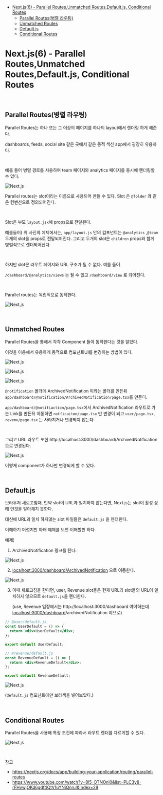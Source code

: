 - [Next.js(6) - Parallel Routes,Unmatched Routes,Default.js, Conditional Routes](#nextjs6---parallel-routesunmatched-routesdefaultjs-conditional-routes)
  - [Parallel Routes(병렬 라우팅)](#parallel-routes병렬-라우팅)
  - [Unmatched Routes](#unmatched-routes)
  - [Default.js](#defaultjs)
  - [Conditional Routes](#conditional-routes)

# Next.js(6) - Parallel Routes,Unmatched Routes,Default.js, Conditional Routes

<br>

## Parallel Routes(병렬 라우팅)

Parallel Routes는 하나 또는 그 이상의 페이지를 하나의 layout에서 렌더링 하게 해준다.

dashboards, feeds, social site 같은 곳에서 같은 동적 섹션 app에서 굉장히 유용하다.

<br>

예를 들어 병렬 경로를 사용하여 team 페이지와 analytics 페이지를 동시에 렌더링할 수 있다.

![Next.js](<https://github.com/FE-Lex-Kim/-TIL/blob/master/Images/nextjs(6)/1.png?raw=true>)

Parallel routes는 slot이라는 이름으로 사용되어 만들 수 있다. Slot 은 `@folder` 와 같은 컨벤션으로 정의되어진다.

<br>

Slot은 부모 `layout.jsx`에 props으로 전달된다.

예를들어) 위 사진의 예제에서는, `app/layout.js` 안의 컴포넌트는 `@analytics` ,`@team` 두개의 slot을 props로 전달되어진다. 그리고 두개의 slot은 `children` props와 함께 병렬적으로 렌더되어진다.

<br>

하지만 slot은 라우트 페이지와 URL 구조가 될 수 없다. 예를 들어

`/dashboard/@analytics/views` 는 될 수 없고 `/dashboard/view` 로 되어진다.

<br>

Parallel routes는 독립적으로 동작한다.

![Next.js](<https://github.com/FE-Lex-Kim/-TIL/blob/master/Images/nextjs(6)/2.png?raw=true>)

<br>

## Unmatched Routes

Parallel Routes을 통해서 각각 Component 들이 동작한다는 것을 알았다.

이것을 이용해서 유용하게 동적으로 컴포넌트UI를 변경하는 방법이 있다.

![Next.js](<https://github.com/FE-Lex-Kim/-TIL/blob/master/Images/nextjs(6)/3.png?raw=true>)

![Next.js](<https://github.com/FE-Lex-Kim/-TIL/blob/master/Images/nextjs(6)/4.png?raw=true>)

![Next.js](<https://github.com/FE-Lex-Kim/-TIL/blob/master/Images/nextjs(6)/5.png?raw=true>)

`@notification` 폴더에 ArchivedNotification 이라는 폴더를 만든뒤 `app/dashboard/@notification/ArchivedNotification/page.tsx`를 만든다.

`app/dashboard/@notifiaction/page.tsx`에서 ArchivedNotification 라우트로 가는 Link를 만든뒤 이동하면 `notficaiton/page.tsx` 만 변경이 되고 `user/page.tsx`, `revenu/page.tsx` 는 사라지거나 변경되지 않는다.

<br>

그리고 URL 라우트 또한 http://localhost:3000/dashboard/ArchivedNotification 으로 변경된다.

![Next.js](<https://github.com/FE-Lex-Kim/-TIL/blob/master/Images/nextjs(6)/6.png?raw=true>)

이렇게 component가 하나만 변경되게 할 수 있다.

<br>

## Default.js

브라우저 새로고침때, 만약 slot이 URL과 일치하지 않는다면, Next.js는 slot이 활성 상태 인것을 알아채지 못한다.

대신에 URL과 일치 하지않는 slot 파일들은 `default.js` 을 렌더한다.

이해하기 어렵지만 아래 예제를 보면 이해할만 하다.

예제)

1. ArchivedNotification 링크를 탄다.

![Next.js](<https://github.com/FE-Lex-Kim/-TIL/blob/master/Images/nextjs(6)/7.png?raw=true>)

2. [localhost:3000/dashboard/ArchivedNotification](http://localhost:3000/dashboard/ArchivedNotification) 으로 이동한다.

![Next.js](<https://github.com/FE-Lex-Kim/-TIL/blob/master/Images/nextjs(6)/8.png?raw=true>)

3. 이때 새로고침을 한다면, user, Revenue slot들은 현재 URL과 slot들의 URL이 일치하지 않으므로 `default.js`을 렌더한다.

   (use, Revenue 입장에서는 http://localhost:3000/dashboard 여야하는데 [localhost:3000/dashboard](http://localhost:3000/dashboard)/archivedNotification 이므로)

```jsx
// @user/default.js
const UserDefault = () => {
  return <div>UserDefault</div>;
};

export default UserDefault;

// @revenue/default.js
const RevenueDefault = () => {
  return <div>RevenueDefault</div>;
};

export default RevenueDefault;
```

![Next.js](<https://github.com/FE-Lex-Kim/-TIL/blob/master/Images/nextjs(6)/9.png?raw=true>)

(`default.js` 컴포넌트에만 보라색을 넣어보았다.)

<br>

## Conditional Routes

Parallel Routes을 사용해 특정 조건에 따라서 라우트 렌더를 다르게할 수 있다.

![Next.js](<https://github.com/FE-Lex-Kim/-TIL/blob/master/Images/nextjs(6)/10.png?raw=true>)

<br>

참고

- https://nextjs.org/docs/app/building-your-application/routing/parallel-routes
- https://www.youtube.com/watch?v=8I5-OTNOni0&list=PLC3y8-rFHvwjOKd6gdf4QtV1uYNiQnruI&index=28
